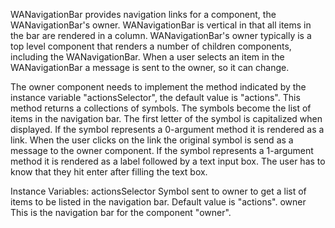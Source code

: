 WANavigationBar provides navigation links for a component, the WANavigationBar's owner. WANavigationBar is vertical in that all items in the bar are rendered in a column. WANavigationBar's owner typically is a top level component that renders a number of children components, including the WANavigationBar. When a user selects an item in the WANavigationBar a message is sent to the owner, so it can change.

The owner component needs to implement the method indicated by the instance variable "actionsSelector", the default value is "actions". This method returns a collections of symbols. The symbols become the list of items in the navigation bar. The first letter of the symbol is capitalized when displayed. If the symbol represents a 0-argument method it is rendered as a link. When the user clicks on the link the original symbol is send as a message to the owner component. If the symbol represents a 1-argument method it is rendered as a label followed by a text input box. The user has to know that they hit enter after filling the text box.

Instance Variables:
	actionsSelector	<ByteSymbol>	Symbol sent to owner to get a list of items to be listed in the navigation bar. Default value is "actions".
	owner	<WAComponent>	This is the navigation bar for the component "owner".